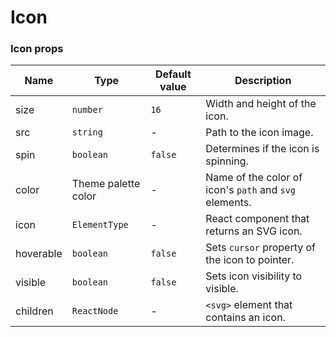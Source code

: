 # Icon

<!-- STORY -->

### Icon props

| Name      | Type                | Default value | Description                                            |
| --------- | ------------------- | ------------- | ------------------------------------------------------ |
| size      | `number`            | `16`          | Width and height of the icon.                          |
| src       | `string`            | -             | Path to the icon image.                                |
| spin      | `boolean`           | `false`       | Determines if the icon is spinning.                    |
| color     | Theme palette color | -             | Name of the color of icon's `path` and `svg` elements. |
| icon      | `ElementType`       | -             | React component that returns an SVG icon.              |
| hoverable | `boolean`           | `false`       | Sets `cursor` property of the icon to pointer.         |
| visible   | `boolean`           | `false`       | Sets icon visibility to visible.                       |
| children  | `ReactNode`         | -             | `<svg>` element that contains an icon.                 |

